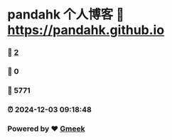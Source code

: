 # pandahk 个人博客 :link: https://pandahk.github.io 
### :page_facing_up: [2](https://pandahk.github.io/tag.html) 
### :speech_balloon: 0 
### :hibiscus: 5771 
### :alarm_clock: 2024-12-03 09:18:48 
### Powered by :heart: [Gmeek](https://github.com/Meekdai/Gmeek)
